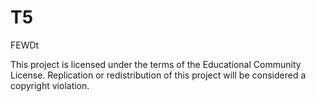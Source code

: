 # T5
FEWDt

This project is licensed under the terms of the Educational Community License.  Replication or redistribution of this project will be considered a copyright violation.
